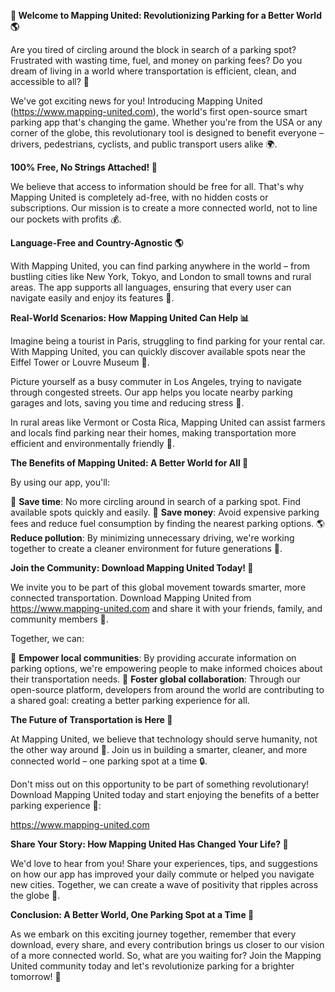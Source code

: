 **🚀 Welcome to Mapping United: Revolutionizing Parking for a Better World 🌎**

Are you tired of circling around the block in search of a parking spot? Frustrated with wasting time, fuel, and money on parking fees? Do you dream of living in a world where transportation is efficient, clean, and accessible to all? 🌟

We've got exciting news for you! Introducing Mapping United (https://www.mapping-united.com), the world's first open-source smart parking app that's changing the game. Whether you're from the USA or any corner of the globe, this revolutionary tool is designed to benefit everyone – drivers, pedestrians, cyclists, and public transport users alike 🌍.

**100% Free, No Strings Attached! 💸**

We believe that access to information should be free for all. That's why Mapping United is completely ad-free, with no hidden costs or subscriptions. Our mission is to create a more connected world, not to line our pockets with profits 💰.

**Language-Free and Country-Agnostic 🌎**

With Mapping United, you can find parking anywhere in the world – from bustling cities like New York, Tokyo, and London to small towns and rural areas. The app supports all languages, ensuring that every user can navigate easily and enjoy its features 🌈.

**Real-World Scenarios: How Mapping United Can Help 📊**

Imagine being a tourist in Paris, struggling to find parking for your rental car. With Mapping United, you can quickly discover available spots near the Eiffel Tower or Louvre Museum 🗼️.

Picture yourself as a busy commuter in Los Angeles, trying to navigate through congested streets. Our app helps you locate nearby parking garages and lots, saving you time and reducing stress 🚗.

In rural areas like Vermont or Costa Rica, Mapping United can assist farmers and locals find parking near their homes, making transportation more efficient and environmentally friendly 🌾.

**The Benefits of Mapping United: A Better World for All 🌟**

By using our app, you'll:

🛑 **Save time**: No more circling around in search of a parking spot. Find available spots quickly and easily.
💸 **Save money**: Avoid expensive parking fees and reduce fuel consumption by finding the nearest parking options.
🌎 **Reduce pollution**: By minimizing unnecessary driving, we're working together to create a cleaner environment for future generations 🌿.

**Join the Community: Download Mapping United Today! 📲**

We invite you to be part of this global movement towards smarter, more connected transportation. Download Mapping United from https://www.mapping-united.com and share it with your friends, family, and community members 🌟.

Together, we can:

🤝 **Empower local communities**: By providing accurate information on parking options, we're empowering people to make informed choices about their transportation needs.
💬 **Foster global collaboration**: Through our open-source platform, developers from around the world are contributing to a shared goal: creating a better parking experience for all.

**The Future of Transportation is Here 🚀**

At Mapping United, we believe that technology should serve humanity, not the other way around 💫. Join us in building a smarter, cleaner, and more connected world – one parking spot at a time 🔒.

Don't miss out on this opportunity to be part of something revolutionary! Download Mapping United today and start enjoying the benefits of a better parking experience 📱:

https://www.mapping-united.com

**Share Your Story: How Mapping United Has Changed Your Life? 🌟**

We'd love to hear from you! Share your experiences, tips, and suggestions on how our app has improved your daily commute or helped you navigate new cities. Together, we can create a wave of positivity that ripples across the globe 🌊.

**Conclusion: A Better World, One Parking Spot at a Time 🌟**

As we embark on this exciting journey together, remember that every download, every share, and every contribution brings us closer to our vision of a more connected world. So, what are you waiting for? Join the Mapping United community today and let's revolutionize parking for a brighter tomorrow! 💫